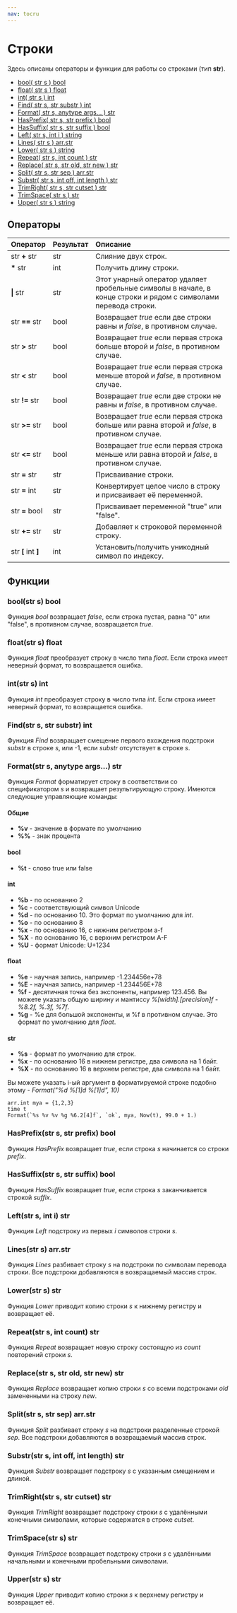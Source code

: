 ```yaml
---
nav: tocru
---
```


# Строки

Здесь описаны операторы и функции для работы со строками \(тип **str**\).

* [bool\( str s \) bool](string.md#boolstr-s-bool)
* [float\( str s \) float](string.md#floatstr-s-float)
* [int\( str s \) int](string.md#intstr-s-int)
* [Find\( str s, str substr \) int](string.md#findstr-s-str-substr-int)
* [Format\( str s, anytype args... \) str](string.md#formatstr-s-anytype-args-str)
* [HasPrefix\( str s, str prefix \) bool](string.md#hasprefixstr-s-str-prefix-bool)
* [HasSuffix\( str s, str suffix \) bool](string.md#hassuffixstr-s-str-suffix-bool)
* [Left\( str s, int i \) string](string.md#leftstr-s-int-i-str)
* [Lines\( str s \) arr.str](string.md#linesstr-s-arrstr)
* [Lower\( str s \) string](string.md#lowerstr-s-str)
* [Repeat\( str s, int count \) str](string.md#repeatstr-s-int-count-str)
* [Replace\( str s, str old, str new \) str](string.md#replacestr-s-str-old-str-new-str)
* [Split\( str s, str sep \) arr.str](string.md#splitstr-s-str-sep-arrstr)
* [Substr\( str s, int off, int length \) str](string.md#substrstr-s-int-off-int-length-str)
* [TrimRight\( str s, str cutset \) str](string.md#trimrightstr-s-str-cutset-str)
* [TrimSpace\( str s \) str](string.md#trimspacestr-s-str)
* [Upper\( str s \) string](string.md#upperstr-s-str)

## Операторы

| Оператор | Результат | Описание |
| :--- | :--- | :--- |
| str **+** str | str | Слияние двух строк. |
| **\*** str | int | Получить длину строки. |
| **\|** str | str | Этот унарный оператор удаляет пробельные символы в начале, в конце строки и рядом с символами перевода строки. |
| str **==** str | bool | Возвращает _true_ если две строки равны и _false_, в противном случае. |
| str **&gt;** str | bool | Возвращает _true_ если первая строка больше второй и _false_, в противном случае. |
| str **&lt;** str | bool | Возвращает _true_ если первая строка меньше второй и _false_, в противном случае. |
| str **!=** str | bool | Возвращает _true_ если две строки не равны и _false_, в противном случае. |
| str **&gt;=** str | bool | Возвращает _true_ если первая строка больше или равна второй и _false_, в противном случае. |
| str **&lt;=** str | bool | Возвращает _true_ если первая строка меньше или равна второй и _false_, в противном случае. |
| str **=** str | str | Присваивание строки. |
| str **=** int | str | Конвертирует целое число в строку и присваивает её переменной. |
| str **=** bool | str | Присваивает переменной "true" или "false". |
| str **+=** str | str | Добавляет к строковой переменной строку. |
| str **\[** int **\]** | int | Установить/получить уникодный символ по индексу. |

## Функции

### bool\(str s\) bool

Функция _bool_ возвращает _false_, если строка пустая, равна "0" или "false", в противном случае, возвращается _true_.

### float\(str s\) float

Функция _float_ преобразует строку в число типа _float_. Если строка имеет неверный формат, то возвращается ошибка.

### int\(str s\) int

Функция _int_ преобразует строку в число типа _int_. Если строка имеет неверный формат, то возвращается ошибка.

### Find\(str s, str substr\) int

Функция _Find_ возвращает смещение первого вхождения подстроки _substr_ в строке _s_, или -1, если _substr_ отсутствует в строке _s_.

### Format\(str s, anytype args...\) str

Функция _Format_ форматирует строку в соответствии со спецификатором _s_ и возвращает результирующую строку. Имеются следующие управляющие команды:

#### Общие

* **%v** - значение в формате по умолчанию
* **%%** - знак процента 

#### bool

* **%t** -    слово true или false

#### int

* **%b** - по основанию 2
* **%c** - соответствующий символ Unicode
* **%d** - по основанию 10. Это формат по умолчанию для _int_.
* **%o** - по основанию 8
* **%x** - по основанию 16, с нижним регистром a-f
* **%X** - по основанию 16, с верхним регистром A-F
* **%U** - формат    Unicode: U+1234

#### float

* **%e** - научная запись, например -1.234456e+78
* **%E** - научная запись, например -1.234456E+78
* **%f** - десятичная точка без экспоненты, например 123.456. Вы можете указать общую ширину и мантиссу _%\[width\].\[precision\]f_ - _%8.2f, %.3f, %7f_.
* **%g** - %e для большой экспоненты, и %f в противном случае. Это формат по умолчанию для _float_.

#### str

* **%s** - формат по умолчанию для строк.
* **%x** - по основанию 16 в нижнем регистре, два символа на 1 байт.
* **%X** - по основанию 16 в верхнем регистре, два символа на 1 байт.

Вы можете указать i-ый аргумент в форматируемой строке подобно этому - _Format\("%d %\[1\]d %\[1\]d", 10\)_

```text
arr.int mya = {1,2,3}
time t
Format(`%s %v %v %g %6.2[4]f`, `ok`, mya, Now(t), 99.0 + 1.)
```

### HasPrefix\(str s, str prefix\) bool

Функция _HasPrefix_ возвращает _true_, если строка _s_ начинается со строки _prefix_.

### HasSuffix\(str s, str suffix\) bool

Функция _HasSuffix_ возвращает _true_, если строка _s_ заканчивается строкой _suffix_.

### Left\(str s, int i\) str

Функция _Left_ подстроку из первых _i_ символов строки _s_.

### Lines\(str s\) arr.str

Функция _Lines_ разбивает строку _s_ на подстроки по символам перевода строки. Все подстроки добавляются в возвращаемый массив строк.

### Lower\(str s\) str

Функция _Lower_ приводит копию строки _s_ к нижнему регистру и возвращает её.

### Repeat\(str s, int count\) str

Функция _Repeat_ возвращает новую строку состоящую из _count_ повторений строки _s_.

### Replace\(str s, str old, str new\) str

Функция _Replace_ возвращает копию строки _s_ со всеми подстроками _old_ замененными на строку _new_.

### Split\(str s, str sep\) arr.str

Функция _Split_ разбивает строку _s_ на подстроки разделенные строкой _sep_. Все подстроки добавляются в возвращаемый массив строк.

### Substr\(str s, int off, int length\) str

Функция _Substr_ возвращает подстроку _s_ с указанным смещением и длиной.

### TrimRight\(str s, str cutset\) str

Функция _TrimRight_ возвращает подстроку строки _s_ с удалёнными конечными символами, которые содержатся в строке _cutset_.

### TrimSpace\(str s\) str

Функция _TrimSpace_ возвращает подстроку строки _s_ с удалёнными начальными и конечными пробельными символами.

### Upper\(str s\) str

Функция _Upper_ приводит копию строки _s_ к верхнему регистру и возвращает её.

